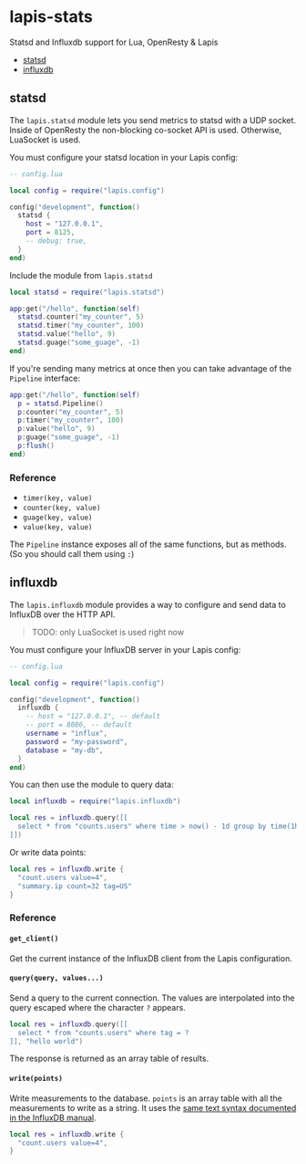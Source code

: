# lapis-stats

Statsd and Influxdb support for Lua, OpenResty &amp; Lapis

* [statsd](#statsd)
* [influxdb](#influxdb)

## statsd

The `lapis.statsd` module lets you send metrics to statsd with a UDP socket.
Inside of OpenResty the non-blocking co-socket API is used. Otherwise,
LuaSocket is used.

You must configure your statsd location in your Lapis config:

```lua
-- config.lua

local config = require("lapis.config")

config("development", function()
  statsd {
    host = "127.0.0.1",
    port = 8125,
    -- debug: true,
  }
end)
```

Include the module from `lapis.statsd`

```lua
local statsd = require("lapis.statsd")

app:get("/hello", function(self)
  statsd.counter("my_counter", 5)
  statsd.timer("my_counter", 100)
  statsd.value("hello", 9)
  statsd.guage("some_guage", -1)
end)
```

If you're sending many metrics at once then you can take advantage of the
`Pipeline` interface:

```lua
app:get("/hello", function(self)
  p = statsd.Pipeline()
  p:counter("my_counter", 5)
  p:timer("my_counter", 100)
  p:value("hello", 9)
  p:guage("some_guage", -1)
  p:flush()
end)
```

### Reference

* `timer(key, value)`
* `counter(key, value)`
* `guage(key, value)`
* `value(key, value)`

The `Pipeline` instance exposes all of the same functions, but as methods. (So
you should call them using `:`)


## influxdb

The `lapis.influxdb` module provides a way to configure and send data to
InfluxDB over the HTTP API.

> TODO: only LuaSocket is used right now

You must configure your InfluxDB server in your Lapis config:

```lua
-- config.lua

local config = require("lapis.config")

config("development", function()
  influxdb {
    -- host = "127.0.0.1", -- default
    -- port = 8086, -- default
    username = "influx",
    password = "my-password",
    database = "my-db",
  }
end)
```

You can then use the module to query data:

```lua
local influxdb = require("lapis.influxdb")

local res = influxdb.query([[
  select * from "counts.users" where time > now() - 1d group by time(1h)
]])
```

Or write data points:

```lua
local res = influxdb.write {
  "count.users value=4",
  "summary.ip count=32 tag=US"
}
```

### Reference

#### `get_client()`

Get the current instance of the InfluxDB client from the Lapis configuration.

#### `query(query, values...)`

Send a query to the current connection. The values are interpolated into the
query escaped where the character `?` appears.


```lua
local res = influxdb.query([[
  select * from "counts.users" where tag = ?
]], "hello world")
```

The response is returned as an array table of results.

#### `write(points)`

Write measurements to the database. `points` is an array table with all the
measurements to write as a string. It uses the [same text syntax documented in
the InfluxDB
manual](https://docs.influxdata.com/influxdb/v1.0/guides/writing_data/).

```lua
local res = influxdb.write {
  "count.users value=4",
}
```

